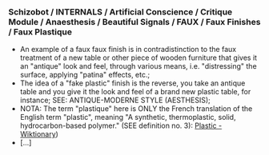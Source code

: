 ### Schizobot / INTERNALS / Artificial Conscience / Critique Module / Anaesthesis / Beautiful Signals / FAUX / Faux Finishes / Faux Plastique
* An example of a faux faux finish is in contradistinction to the faux treatment of a new table or other piece of wooden furniture that gives it an "antique" look and feel, through various means, i.e. "distressing" the surface, applying "patina" effects, etc.;
* The idea of a "fake plastic" finish is the reverse, you take an antique table and you give it the look and feel of a brand new plastic table, for instance; SEE: ANTIQUE-MODERNE STYLE (AESTHESIS);
* NOTA: The term "plastique" here is ONLY the French translation of the English term "plastic", meaning "A synthetic, thermoplastic, solid, hydrocarbon-based polymer." (SEE definition no. 3): [Plastic - Wiktionary](https://en.wiktionary.org/wiki/plastic#Noun))
* [...]
